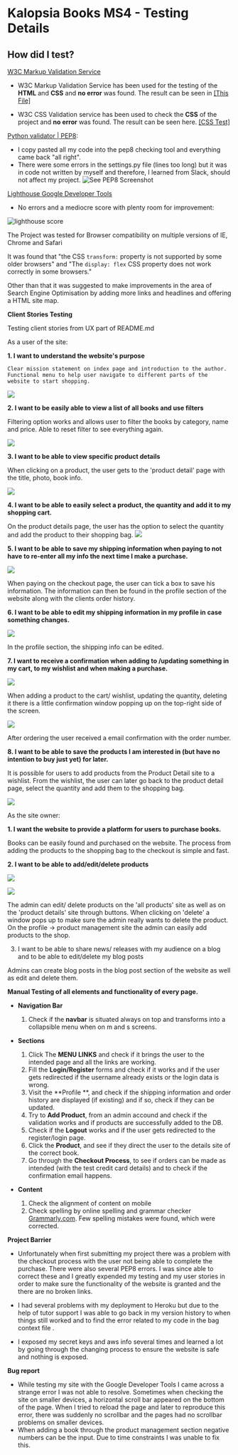 # Kalopsia Books MS4 - Testing Details

## **How did I test?**

[W3C Markup Validation Service](https://validator.w3.org/)

-   W3C Markup Validation Service has been used for the testing of the  **HTML** and **CSS** and  **no error**  was found. The result can be seen in  [\[This File\]](https://github.com/lisa1Q84/kalopsia_lens/tree/main/media/HTML_Validation) 

-   W3C CSS Validation service has been used to check the  **CSS**  of the project and  **no error**  was found. The result can be seen here.  [\[CSS Test\]](https://github.com/lisa1Q84/kalopsia_lens/tree/main/media/CSS_Validation) 

[Python validator | PEP8](http://pep8online.com/):
 - I copy pasted all my code into the pep8 checking tool and everything came back "all right".
 - There were some errors in the settings.py file (lines too long) but it was in code not written by myself and therefore, I learned from Slack, should not affect my project. 
![See PEP8 Screenshot](https://github.com/lisa1Q84/kalopsia_lens/blob/main/media/PEP8_Check/Screenshot%202021-11-14%20at%2015.04.53.png)


[Lighthouse Google Developer Tools](https://developers.google.com/web/tools/lighthouse)
- No errors and a mediocre score with plenty room for improvement:

![lighthouse score](https://github.com/lisa1Q84/kalopsia_lens/blob/main/media/Lighthouse/Screenshot%202021-11-14%20at%2015.15.27.png)


The Project was tested for Browser compatibility on multiple versions of IE, Chrome and Safari

It was found that "the CSS `transform:` property is not supported by some older browsers" and "The `display: flex` CSS property does not work correctly in some browsers."

Other than that it was suggested to make improvements in the area of Search Engine Optimisation by adding more links and headlines and offering a HTML site map. 


**Client Stories Testing**

Testing client stories from UX part of README.md


As a user of the site:

**1. I want to understand the website's purpose**

	Clear mission statement on index page and introduction to the author. Functional menu to help user navigate to different parts of the website to start shopping. 

![](media/User_Stories/us1.png)
	
**2. I want to be easily able to view a list of all books and use filters**

Filtering option works and allows user to filter the books by category, name and price.  Able to reset filter to see everything again. 

![](media/User_Stories/us2.png)

**3.  I want to be able to view specific product details**

When clicking on a product, the user gets to the 'product detail' page with the title, photo, book info.

![](media/User_Stories/us3.png)

**4. I want to be able to easily select a product, the quantity and add it to my shopping cart.**

On the product details page, the user has the option to select the quantity and add the product to their shopping bag.
![](media/User_Stories/us4.png)

**5. I want to be able to save my shipping information when paying to not have to re-enter all my info the next time I make a purchase.**

![](media/User_Stories/us5.png)

When paying on the checkout page, the user can tick a box to save his information. The information can then be found in the profile section of the website along with the clients order history. 

**6. I want to be able to edit my shipping information in my profile in case something changes.** 

![](media/User_Stories/us6.png)

In the profile section, the shipping info can be edited.

**7. I want to receive a confirmation when adding to /updating something in my cart, to my wishlist and when making a purchase.** 

![](media/User_Stories/us7.png)

When adding a product to the cart/ wishlist, updating the quantity, deleting it there is a little confirmation window popping up on the top-right side of the screen. 

![](media/User_Stories/us8.png)

After ordering the user received a email confirmation with the order number. 

**8. I want to be able to save the products I am interested in (but have no intention to buy just yet) for later.**

It is possible for users to add products from the Product Detail site to a wishlist. From the wishlist, the user can later go back to the product detail page, select the quantity and add them to the shopping bag. 

![](media/User_Stories/us9.png)



As the site owner:



**1. I want the website to provide a platform for users to purchase books.**

Books can be easily found and purchased on the website. The process from adding the products to the shopping bag to the checkout is simple and fast.

**2. I want to be able to add/edit/delete products**

![](media/User_Stories/us10.png)

![](media/User_Stories/us11.png)

The admin can edit/ delete products on the 'all products' site as well as on the 'product details' site through buttons. When clicking on 'delete' a window pops up to make sure the admin really wants to delete the product.
On the profile -> product management site the admin can easily add products to the shop. 
 
3. I want to be able to share news/ releases with my audience on a blog and to be able to edit/delete my blog posts

Admins can create blog posts in the blog post section of the website as well as edit and delete them.

    

**Manual Testing of all elements and functionality of every page.**

-   **Navigation Bar**
    
    1.  Check if the  **navbar**  is situated always on top and transforms into a collapsible menu when on m and s screens.

-   **Sections**

    1.   Click The  **MENU LINKS** and check if it brings the user to the intended page and all the links are working.
    2.  Fill the  **Login/Register**  forms and check if it works and if the user gets redirected if the username already exists or the login data is wrong.
    3.  Visit the  **Profile **, and check if the shipping information and order history are displayed (if existing) and if so, check if they can be updated. 
    4.  Try to  **Add Product**, from an admin accound and check if the validation works and if products are successfully added to the DB.
    5.  Check if the  **Logout** works and if the user gets redirected to the register/login page.
    6.  Click the  **Product**,  and see if they direct the user to the details site of the correct book.
    7.  Go through the **Checkout Process**, to see if orders can be made as intended (with the test credit card details) and to check if the confirmation email happens. 

  
-   **Content**
    
    1.  Check the alignment of content on mobile 
    2.  Check spelling by online spelling and grammar checker  [Grammarly.com](https://app.grammarly.com/). Few spelling mistakes were found, which were corrected.
    

**Project Barrier**

-   Unfortunately when first submitting my project there was a problem with the checkout process with the user not being able to complete the purchase. There were also several PEP8 errors.
I was since able to correct these and I greatly expended my testing and my user stories in order to make sure the functionality of the website is granted and the there are no broken links. 

-   I had several problems with my deployment to Heroku but due to the help of tutor support I was able to go back in my version history to when things still worked and to find the error related to my code in the bag context file . 

- I exposed my secret keys and aws info several times and learned a lot by going through the changing process to ensure the website is safe and nothing is exposed.

**Bug report**

-  While testing my site with the Google Developer Tools I came across a strange error I was not able to resolve. Sometimes when checking the site on smaller devices, a horizontal scroll bar appeared on the bottom of the page. When I tried to reload the page and later to reproduce this error, there was suddenly no scrollbar and the pages had no scrollbar problems on smaller devices. 
- When adding a book through the product management section negative numbers can be the input. Due to time constraints I was unable to fix this.
